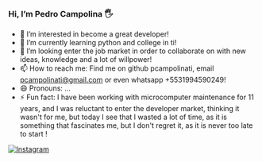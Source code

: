 ### Hi, I’m Pedro Campolina 🖐️
- 👀 I’m interested in become a great developer!
- 🌱 I’m currently learning python and college in ti!
- 💞️ I’m looking enter the job market in order to collaborate on with new ideas, knowledge and a lot of willpower!
- 📫 How to reach me: Find me on github pcampolinati, email pcampolinati@gmail.com or even whatsapp +5531994590249!
- 😄 Pronouns: ...
- ⚡ Fun fact: I have been working with microcomputer maintenance for 11 years, and I was reluctant to enter the 
developer market, thinking it wasn't for me, but today I see that I wasted a lot of time, as it is something that
fascinates me, but I don't regret it, as it is never too late to start !

[![Instagram](https://img.shields.io/badge/Instagram-E4405F?style=for-the-badge&logo=instagram&logoColor=white)](https://www.instagram.com/pedrocampolinati/?next=%2F)
<!---
pcampolinati/pcampolinati is a ✨ special ✨ repository because its `README.md` (this file) appears on your GitHub profile.
You can click the Preview link to take a look at your changes.
--->
